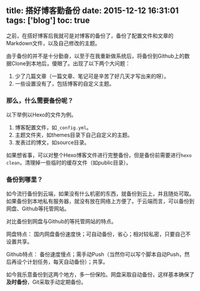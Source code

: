 title: 搭好博客勤备份
date: 2015-12-12 16:31:01
tags: ['blog']
toc: true
---

之前，在搭好博客后我就可是对博客的备份了，备份了配置文件和文章的Markdown文件，以及自己修改的主题。

由于备份的并不是十分勤奋，以至于在我重新做系统后，将备份到Github上的数据Clone到本地后，傻眼了。出现了以下两个大问题：

1. 少了几篇文章（一篇文章、笔记可是辛苦了好几天才写出来的呀）。
2. 一些设置没有了，包括博客的自定义主题。


<!--more-->


### 那么，什么需要备份呢？

以下举例以Hexo的文件为例。

1. 博客配置文件，如`_config.yml`。
2. 主题文件夹，如themes目录下自己自定义的主题。
3. 发表过的博文，如source目录。

如果想省事，可以对整个Hexo博客文件进行完整备份，但是备份前需要进行`hexo clean`，清理掉一些临时的缓存文件（如public目录）。

### 备份到哪里？

如今流行备份到云端，如果没有什么机密的东西，就备份到云上，并且随处可取。如果备份到本地私有服务器，就没有放在网络上方便了。于云端而言，可以备份到网盘、Github等托管网站。

对比备份到网盘与Github的等托管网站的特点。

网盘特点：
国内网盘备份速度快；可自动备份，省心；相对较私密，只要自己不设置共享。

Github特点：
备份速度慢点；需手动Push（当然你可以写个脚本自动Push，然后再设个计划任务，每天自动备份）；共享。

如今我乐意备份到这两个地方，多一份保险。网盘采取自动备份，这样基本确保了**及时备份**，Git采取手动定期备份。